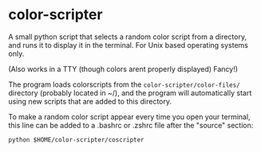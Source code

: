 # color-scripter
A small python script that selects a random color script from a directory, and runs it to display it in the terminal. For Unix based operating systems only. 

(Also works in a TTY (though colors arent properly displayed) Fancy!)

The program loads colorscripts from the 
``` color-scripter/color-files/ ```
directory (probably located in ~/), and the program will automatically start using new scripts that are added to this directory.

To make a random color script appear every time you open your terminal,
this line can be added to a .bashrc or .zshrc file after the "source" section:

``` python $HOME/color-scripter/coscripter ```
